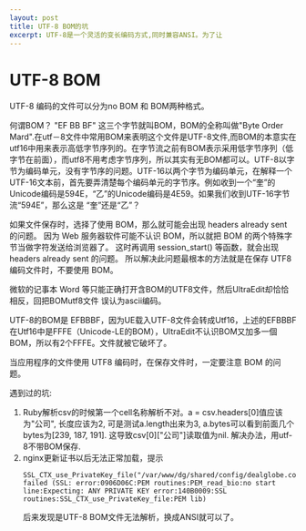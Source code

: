 ```yaml
---
layout: post
title: UTF-8 BOM的坑
excerpt: UTF-8是一个灵活的变长编码方式,同时兼容ANSI。为了让 
---
```


# UTF-8 BOM
UTF-8 编码的文件可以分为no BOM 和 BOM两种格式。

何谓BOM？ "EF BB BF" 这三个字节就叫BOM，BOM的全称叫做"Byte Order Mard".在utf－8文件中常用BOM来表明这个文件是UTF-8文件,而BOM的本意实在utf16中用来表示高低字节序列的。在字节流之前有BOM表示采用低字节序列（低字节在前面），而utf8不用考虑字节序列，所以其实有无BOM都可以。UTF-8以字节为编码单元，没有字节序的问题。UTF-16以两个字节为编码单元，在解释一个UTF-16文本前，首先要弄清楚每个编码单元的字节序。例如收到一个“奎”的Unicode编码是594E，“乙”的Unicode编码是4E59。如果我们收到UTF-16字节流“594E”，那么这是 “奎”还是“乙”？

如果文件保存时，选择了使用 BOM，那么就可能会出现 headers already sent 的问题。
因为 Web 服务器软件可能不认识 BOM，所以就把 BOM 的两个特殊字节当做字符发送给浏览器了。
这时再调用 session_start() 等函数，就会出现 headers already sent 的问题。
所以解决此问题最根本的方法就是在保存 UTF8 编码文件时，不要使用 BOM。

微软的记事本 Word 等只能正确打开含BOM的UTF8文件，然后UltraEdit却恰恰相反，回把BOMutf8文件 误认为ascii编码。

UTF-8的BOM是 EFBBBF，因为UE载入UTF-8文件会转成Utf16，上述的EFBBBF 在Utf16中是FFFE（Unicode-LE的BOM），UltraEdit不认识BOM又加多一個BOM，所以有2个FFFE。文件就被它破坏了。


当应用程序的文件使用 UTF8 编码时，在保存文件时，一定要注意 BOM 的问题。

遇到过的坑:

1. Ruby解析csv的时候第一个cell名称解析不对。a = csv.headers[0]值应该为"公司", 长度应该为2, 可是测试a.length出来为3, a.bytes可以看到前面几个bytes为[239, 187, 191]. 这导致csv[0]["公司"]读取值为nil. 解决办法，用utf-8不带BOM保存.
2. nginx更新证书以后无法正常加载，提示
   ~~~
   SSL_CTX_use_PrivateKey_file("/var/www/dg/shared/config/dealglobe.com.key") failed (SSL: error:0906D06C:PEM routines:PEM_read_bio:no start line:Expecting: ANY PRIVATE KEY error:140B0009:SSL routines:SSL_CTX_use_PrivateKey_file:PEM lib)
   ~~~
   后来发现是UTF-8 BOM文件无法解析，换成ANSI就可以了。